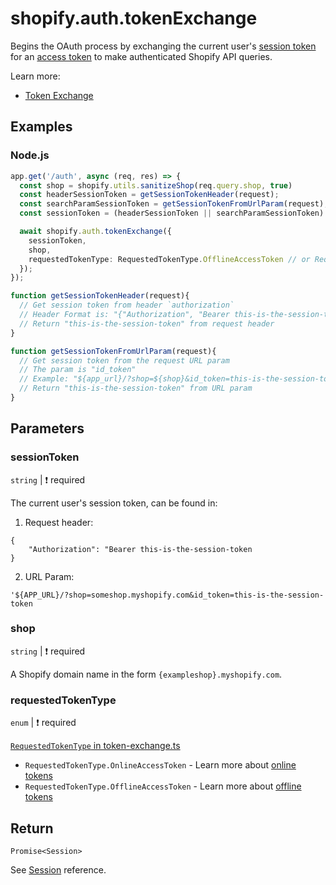# shopify.auth.tokenExchange

Begins the OAuth process by exchanging the current user's [session token](https://shopify.dev/docs/apps/auth/session-tokens) for an
[access token](https://shopify.dev/docs/apps/auth/access-token-types/online.md) to make authenticated Shopify API queries.

Learn more:
- [Token Exchange](../../guides/oauth.md#token-exchange)

## Examples

### Node.js
```ts
app.get('/auth', async (req, res) => {
  const shop = shopify.utils.sanitizeShop(req.query.shop, true)
  const headerSessionToken = getSessionTokenHeader(request);
  const searchParamSessionToken = getSessionTokenFromUrlParam(request);
  const sessionToken = (headerSessionToken || searchParamSessionToken)!;

  await shopify.auth.tokenExchange({
    sessionToken,
    shop,
    requestedTokenType: RequestedTokenType.OfflineAccessToken // or RequestedTokenType.OnlineAccessToken
  });
});

function getSessionTokenHeader(request){
  // Get session token from header `authorization`
  // Header Format is: "{"Authorization", "Bearer this-is-the-session-token"}
  // Return "this-is-the-session-token" from request header
}

function getSessionTokenFromUrlParam(request){
  // Get session token from the request URL param
  // The param is "id_token"
  // Example: "${app_url}/?shop=${shop}&id_token=this-is-the-session-token"
  // Return "this-is-the-session-token" from URL param
}
```

## Parameters

### sessionToken
`string` | :exclamation: required

The current user's session token, can be found in:
1. Request header:
```
{
    "Authorization": "Bearer this-is-the-session-token
}
```
2. URL Param:
```
'${APP_URL}/?shop=someshop.myshopify.com&id_token=this-is-the-session-token
```

### shop
`string` | :exclamation: required

A Shopify domain name in the form `{exampleshop}.myshopify.com`.

### requestedTokenType
`enum` | :exclamation: required

[`RequestedTokenType` in token-exchange.ts](https://github.com/Shopify/shopify-api-js/blob/main/packages/shopify-api/lib/auth/oauth/token-exchange.ts)

- `RequestedTokenType.OnlineAccessToken` - Learn more about [online tokens](https://shopify.dev/docs/apps/auth/access-token-types/online.md)
- `RequestedTokenType.OfflineAccessToken` - Learn more about [offline tokens](https://shopify.dev/docs/apps/auth/access-token-types/offline.md)

## Return

`Promise<Session>`

See [Session](../session/README.md) reference.



